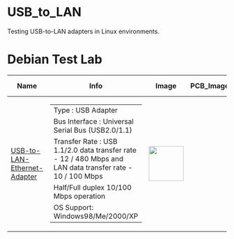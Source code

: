 # USB_to_LAN
Testing USB-to-LAN adapters in Linux environments.





# Debian Test Lab

| Name | Info  | Image | PCB_Image | device IDs | Price | Testing Environment | 
| --- |  --- | :---: | :---: | --- |  --- | :---: |
| [USB-to-LAN-Ethernet-Adapter](https://ltonlinestore.com/USB-to-LAN-Ethernet-Adapter-p96192804) | <table border="0"><tr><td>Type : USB Adapter</td></tr><tr><td>Bus Interface : Universal Serial Bus (USB2.0/1.1)</td></tr><tr><td>Transfer Rate : USB 1.1/2.0 data transfer rate - 12 / 480 Mbps and LAN data transfer rate - 10 / 100 Mbps</td></tr><tr><td>Half/Full duplex 10/100 Mbps operation</td></tr><tr><td>OS Support: Windows98/Me/2000/XP</td></tr></table> | <img src="src_image/CT-8A.jpg" height="80"> |   |   |   |   |   |









    
    
    
    
    
